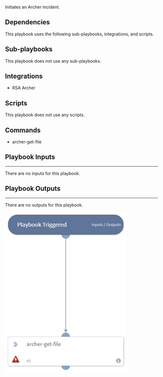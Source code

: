 Initiates an Archer incident.

## Dependencies
This playbook uses the following sub-playbooks, integrations, and scripts.

## Sub-playbooks
This playbook does not use any sub-playbooks.

## Integrations
* RSA Archer

## Scripts
This playbook does not use any scripts.

## Commands
* archer-get-file

## Playbook Inputs
---
There are no inputs for this playbook.

## Playbook Outputs
---
There are no outputs for this playbook.

![Archer_initiate_incident](https://github.com/demisto/content/blob/1bdd5229392bd86f0cc58265a24df23ee3f7e662/docs/images/playbooks/Archer_initiate_incident.png)
